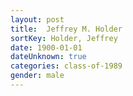 ```yaml
---
layout: post
title:  Jeffrey M. Holder
sortKey: Holder, Jeffrey
date: 1900-01-01
dateUnknown: true
categories: class-of-1989
gender: male
---
```



